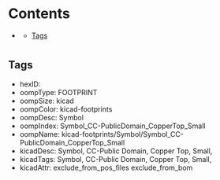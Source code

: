 



Contents
========

* [](#)
	* [Tags](#tags)

# 

## Tags

- hexID: 
- oompType: FOOTPRINT
- oompSize: kicad
- oompColor: kicad-footprints
- oompDesc: Symbol
- oompIndex: Symbol_CC-PublicDomain_CopperTop_Small
- oompName: kicad-footprints/Symbol/Symbol_CC-PublicDomain_CopperTop_Small
- kicadDesc: Symbol, CC-Public Domain, Copper Top, Small,
- kicadTags: Symbol, CC-Public Domain, Copper Top, Small,
- kicadAttr: exclude_from_pos_files exclude_from_bom
